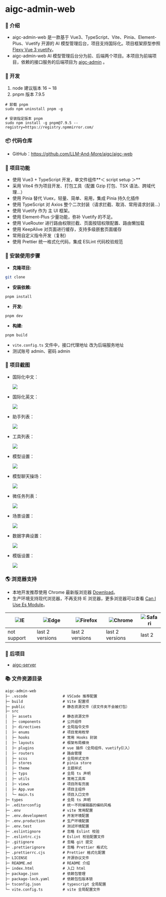 # aigc-admin-web

### 📖 介绍

- aigc-admin-web 是一款基于 Vue3、TypeScript、Vite、Pinia、Element-Plus、Vuetify 开源的 AI 模型管理后台，项目支持国际化。项目框架原型参照[Flexy Vue 3 vuetify](https://preview.themeforest.net/item/flexy-vuetify-vue3-dashboard/full_screen_preview/42100104?clickid=VfFzUd3jpxyPTtd2du3D4ULrUkFWAjUB4w3rWY0&iradid=289206&iradtype=BANNER&irgwc=1&irmptype=mediapartner&irpid=1386563&mp_value1=&utm_campaign=af_impact_radius_1386563&utm_medium=affiliate&utm_source=impact_radius)。
- aigc-admin-web AI 模型管理后台分为前、后端两个项目。本项目为前端项目，依赖的接口服务的后端项目为 [aigc-admin](https://github.com/IceBear-CreditEase-LLM/aigc-admin) 。

### 🚀 开发

1. node 建议版本 16 ~ 18
2. pnpm 版本 7.9.5

```shell
# 卸载 pnpm
sudo npm uninstall pnpm -g

# 安装指定版本 pnpm
sudo npm install -g pnpm@7.9.5 --registry=https://registry.npmmirror.com/
```

### 📦 代码仓库

- GitHub：https://github.com/LLM-And-More/aigc/aigc-web

### 🔨 项目功能

- 使用 Vue3 + TypeScript 开发，单文件组件**＜ script setup ＞**
- 采用 Vite4 作为项目开发、打包工具（配置 Gzip 打包、TSX 语法、跨域代理…）
- 使用 Pinia 替代 Vuex，轻量、简单、易用，集成 Pinia 持久化插件
- 使用 TypeScript 对 Axios 整个二次封装（请求拦截、取消、常用请求封装…）
- 使用 Vuetify 作为 主 UI 框架。
- 使用 Element-Plus 少量功能，弥补 Vuetify 的不足。
- 使用 VueRouter 进行路由权限拦截、页面按钮权限配置、路由懒加载
- 使用 KeepAlive 对页面进行缓存，支持多级嵌套页面缓存
- 常用自定义指令开发（复制）
- 使用 Prettier 统一格式化代码，集成 ESLint 代码校验规范

### 📔 安装使用步骤

- **克隆项目:**

```bash
git clone
```

- **安装依赖:**

```text
pnpm install
```

- **开发:**

```text
pnpm dev
```

- **构建:**

```text
pnpm build
```

- `vite.config.ts` 文件中，接口代理地址 改为后端服务地址
- 测试账号 admin、密码 admin

### 🌠 项目截图

- 国际化中文：

  ![](src/assets/images/README/screens/i18n-cn.png)

- 国际化英文：

  ![](src/assets/images/README/screens/i18n-en.png)

- 助手列表：

  ![](src/assets/images/README/screens/help-list.png)

- 工具列表：

  ![](src/assets/images/README/screens/help-tools.png)

- 模型设置：

  ![](src/assets/images/README/screens/model.png)

- 模型聊天操场：

  ![](src/assets/images/README/screens/chat.png)

- 微任务列表：

  ![](src/assets/images/README/screens/fineList.png)

- 场景设置：

  ![](src/assets/images/README/screens/scene.png)

- 数据字典设置：

  ![](src/assets/images/README/screens/dataDictionary.png)

- 模版设置：

  ![](src/assets/images/README/screens/template.png)

### 🌎 浏览器支持

- 本地开发推荐使用 Chrome 最新版浏览器 [Download](https://www.google.com/intl/zh-CN/chrome/)。
- 生产环境支持现代浏览器，不再支持 IE 浏览器，更多浏览器可以查看 [Can I Use Es Module](https://caniuse.com/?search=ESModule)。

| ![IE](src/assets/images/README/broswers/ie.png) | ![Edge](src/assets/images/README/broswers/edge.png) | ![Firefox](src/assets/images/README/broswers/firefox.png) | ![Chrome](src/assets/images/README/broswers/chrome.png) | ![Safari](src/assets/images/README/broswers/safari.png) |
| ----------------------------------------------- | --------------------------------------------------- | --------------------------------------------------------- | ------------------------------------------------------- | ------------------------------------------------------- |
| not support                                     | last 2 versions                                     | last 2 versions                                           | last 2 versions                                         | last 2                                                  |

### 🧩 后项目

- [aigc-server](https://github.com/LLM-And-More/aigc)

### 📚 文件资源目录

```text
aigc-admin-web
├─ .vscode                # VSCode 推荐配置
├─ build                  # Vite 配置项
├─ public                 # 静态资源文件（该文件夹不会被打包）
├─ src
│  ├─ assets              # 静态资源文件
│  ├─ components          # 公共组件
│  ├─ directives          # 全局指令文件
│  ├─ enums               # 项目常用枚举
│  ├─ hooks               # 常用 Hooks 封装
│  ├─ layouts             # 框架布局模块
│  ├─ plugins             # vue 插件（全局组件、vuetify引入）
│  ├─ routers             # 路由管理
│  ├─ scss                # 全局样式文件
│  ├─ stores              # pinia store
│  ├─ theme               # 主题样式
│  ├─ typs                # 全局 ts 声明
│  ├─ utils               # 常用工具库
│  ├─ views               # 项目所有页面
│  ├─ App.vue             # 项目主组件
│  └─ main.ts             # 项目入口文件
├─ types                  # 全局 ts 声明
├─ .editorconfig          # 统一不同编辑器的编码风格
├─ .env                   # vite 常用配置
├─ .env.development       # 开发环境配置
├─ .env.production        # 生产环境配置
├─ .env.test              # 测试环境配置
├─ .eslintignore          # 忽略 Eslint 校验
├─ .eslintrc.cjs          # Eslint 校验配置文件
├─ .gitignore             # 忽略 git 提交
├─ .prettierignore        # 忽略 Prettier 格式化
├─ .prettierrc.cjs        # Prettier 格式化配置
├─ LICENSE                # 开源协议文件
├─ README.md              # README 介绍
├─ index.html             # 入口 html
├─ package.json           # 依赖包管理
├─ package-lock.yaml      # 依赖包包版本锁
├─ tsconfig.json          # typescript 全局配置
└─ vite.config.ts         # vite 全局配置文件
```
